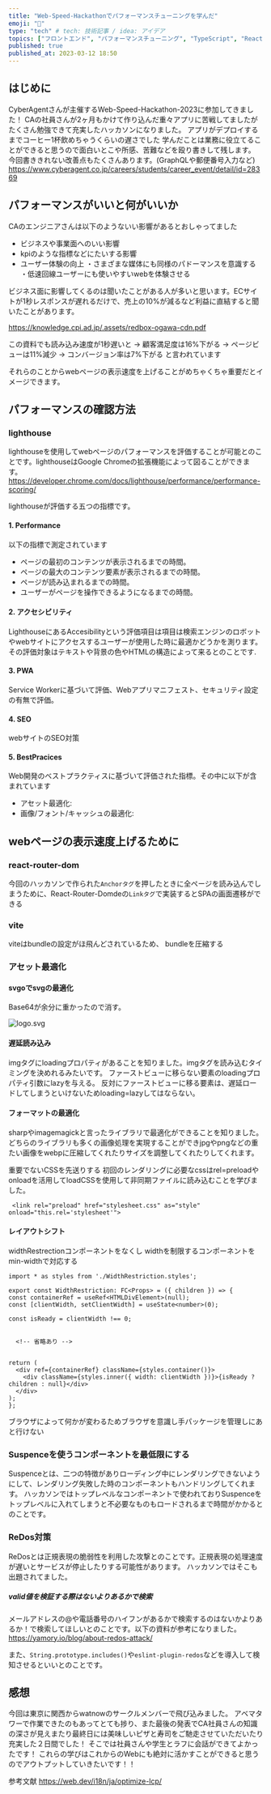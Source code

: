 ```yaml
---
title: "Web-Speed-Hackathonでパフォーマンスチューニングを学んだ"
emoji: "🐡"
type: "tech" # tech: 技術記事 / idea: アイデア
topics: ["フロントエンド", "パフォーマンスチューニング", "TypeScript", "React"]
published: true
published_at: 2023-03-12 18:50
---
```


## はじめに
CyberAgentさんが主催するWeb-Speed-Hackathon-2023に参加してきました！
CAの社員さんが2ヶ月もかけて作り込んだ重々アプリに苦戦してましたがたくさん勉強できて充実したハッカソンになりました。
アプリがデプロイするまでコーヒー1杯飲めちゃうくらいの遅さでした
学んだことは業務に役立てることができると思うので面白いとこや所感、苦難などを殴り書きして残します。
今回書ききれない改善点もたくさんあります。(GraphQLや郵便番号入力など)
https://www.cyberagent.co.jp/careers/students/career_event/detail/id=28369

## パフォーマンスがいいと何がいいか
CAのエンジニアさんは以下のようないい影響があるとおしゃってました
  - ビジネスや事業面へのいい影響
  - kpiのような指標などにたいする影響
  - ユーザー体験の向上
    ・さまざまな媒体にも同様のパドーマンスを意識する
    ・低速回線ユーザーにも使いやすいwebを体験させる


ビジネス面に影響してくるのは聞いたことがある人が多いと思います。ECサイトが1秒レスポンスが遅れるだけで、売上の10%が減るなど利益に直結すると聞いたことがあります。

https://knowledge.cpi.ad.jp/.assets/redbox-ogawa-cdn.pdf



 この資料でも読み込み速度が1秒遅いと
    → 顧客満足度は16%下がる
    →  ページビューは11%減少
    → コンバージョン率は7%下がる
と言われています

それらのことからwebページの表示速度を上げることがめちゃくちゃ重要だとイメージできます。


## パフォーマンスの確認方法

### lighthouse
lighthouseを使用してwebページのパフォーマンスを評価することが可能とのことです。lighthouseはGoogle Chromeの拡張機能によって図ることができます。
https://developer.chrome.com/docs/lighthouse/performance/performance-scoring/


lighthouseが評価する五つの指標です。
#### 1. Performance
  以下の指標で測定されています
  - ページの最初のコンテンツが表示されるまでの時間。
  - ページの最大のコンテンツ要素が表示されるまでの時間。
  - ページが読み込まれるまでの時間。
  - ユーザーがページを操作できるようになるまでの時間。


#### 2. アクセシビリティ
  LighthouseにあるAccesibilityという評価項目は項目は検索エンジンのロボットやwebサイトにアクセスするユーザーが使用した時に最適かどうかを測ります。
  その評価対象はテキストや背景の色やHTMLの構造によって来るとのことです.

#### 3.  PWA
 Service Workerに基づいて評価、Webアプリマニフェスト、セキュリティ設定の有無で評価。

#### 4. SEO
webサイトのSEO対策

#### 5. BestPracices
Web開発のベストプラクティスに基づいて評価された指標。その中に以下が含まれています
- アセット最適化:
- 画像/フォント/キャッシュの最適化:


## webページの表示速度上げるために

### react-router-dom
今回のハッカソンで作られた`Anchorタグ`を押したときに全ページを読み込んでしまうために、React-Router-Domdeの`Linkタグ`で実装するとSPAの画面遷移ができる

### vite
 viteはbundleの設定がほ飛んどされているため、
 bundleを圧縮する

### アセット最適化
 #### svgoでsvgの最適化
   Base64が余分に重かったので消す。


![logo.svg](https://storage.googleapis.com/zenn-user-upload/d7286cedfe70-20230312.png)

 #### 遅延読み込み
 imgタグにloadingプロパティがあることを知りました。imgタグを読み込むタイミングを決めれるみたいです。
   ファーストビューに移らない要素のloadingプロパティ引数にlazyを与える。
   反対にファーストビューに移る要素は、遅延ロードしてしまうといけないためloading=lazyしてはならない。

#### フォーマットの最適化
  sharpやimagemagickと言ったライブラリで最適化ができることを知りました。
  どちらのライブラリも多くの画像処理を実現することができjpgやpngなどの重たい画像をwebpに圧縮してくれたりサイズを調整してくれたりしてくれます。

 重要でないCSSを先送りする
  初回のレンダリングに必要なcssはrel=preloadやonloadを活用してloadCSSを使用して非同期ファイルに読み込むことを学びました。
  ```
   <link rel="preload" href="stylesheet.css" as="style" onload="this.rel='stylesheet'">
  ```

#### レイアウトシフト
  widthRestrectionコンポーネントをなくし widthを制限するコンポーネントをmin-widthで対応する
  ```
import * as styles from './WidthRestriction.styles';

export const WidthRestriction: FC<Props> = ({ children }) => {
  const containerRef = useRef<HTMLDivElement>(null);
  const [clientWidth, setClientWidth] = useState<number>(0);

  const isReady = clientWidth !== 0;

   
    <!-- 省略あり -->


  return (
    <div ref={containerRef} className={styles.container()}>
      <div className={styles.inner({ width: clientWidth })}>{isReady ? children : null}</div>
    </div>
  );
};
```

ブラウザによって何かが変わるためブラウザを意識し手パッケージを管理しにあと行けない

### Suspenceを使うコンポーネントを最低限にする
  Suspenceとは、二つの特徴がありローディング中にレンダリングできないようにして、レンダリング失敗した時のコンポーネントもハンドリングしてくれます。
  ハッカソンではトップレベルなコンポーネントで使われておりSuspenceをトップレベルに入れてしまうと不必要なものもロードされるまで時間がかかるとのことです。

### ReDos対策
 ReDosとは正規表現の脆弱性を利用した攻撃とのことです。正規表現の処理速度が遅いとサービスが停止したりする可能性があります。 ハッカソンではそこも出題されてました。
 ##### valid値を検証する際はないよりあるかで検索
メールアドレスの@や電話番号のハイフンがあるかで検索するのはないかよりあるか！で検索してほしいとのことです。以下の資料が参考になりました。
 https://yamory.io/blog/about-redos-attack/
 
 また、`String.prototype.includes()`や`eslint-plugin-redos`などを導入して検知させるといいとのことです。



## 感想
今回は東京に関西からwatnowのサークルメンバーで飛び込みました。
アベマタワーで作業できたのもあってとても捗り、また最後の発表でCA社員さんの知識の深さが見えまたり最終日には美味しいピザと寿司をご馳走させていただいたり充実した２日間でした！
そこでは社員さんや学生とラフに会話ができてよかったです！
これらの学びはこれからのWebにも絶対に活かすことができると思うのでアウトプットしていきたいです！！

参考文献
https://web.dev/i18n/ja/optimize-lcp/
